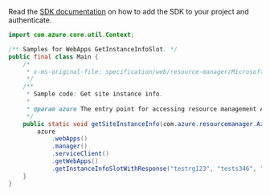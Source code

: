 Read the [SDK documentation](https://github.com/Azure/azure-sdk-for-java/blob/azure-resourcemanager_2.13.0/sdk/resourcemanager/azure-resourcemanager/README.md) on how to add the SDK to your project and authenticate.

```java
import com.azure.core.util.Context;

/** Samples for WebApps GetInstanceInfoSlot. */
public final class Main {
    /*
     * x-ms-original-file: specification/web/resource-manager/Microsoft.Web/stable/2021-03-01/examples/GetSiteInstanceInfo.json
     */
    /**
     * Sample code: Get site instance info.
     *
     * @param azure The entry point for accessing resource management APIs in Azure.
     */
    public static void getSiteInstanceInfo(com.azure.resourcemanager.AzureResourceManager azure) {
        azure
            .webApps()
            .manager()
            .serviceClient()
            .getWebApps()
            .getInstanceInfoSlotWithResponse("testrg123", "tests346", "134987120", "staging", Context.NONE);
    }
}
```
